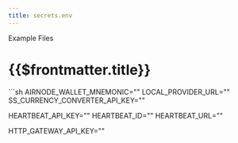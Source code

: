 ```yaml
---
title: secrets.env
---
```


<TitleSpan>Example Files</TitleSpan>

# {{$frontmatter.title}}

<VersionWarning/>
```sh
AIRNODE_WALLET_MNEMONIC=""
LOCAL_PROVIDER_URL=""
SS_CURRENCY_CONVERTER_API_KEY=""

HEARTBEAT_API_KEY="" HEARTBEAT_ID="" HEARTBEAT_URL=""

HTTP_GATEWAY_API_KEY=""

```

```
